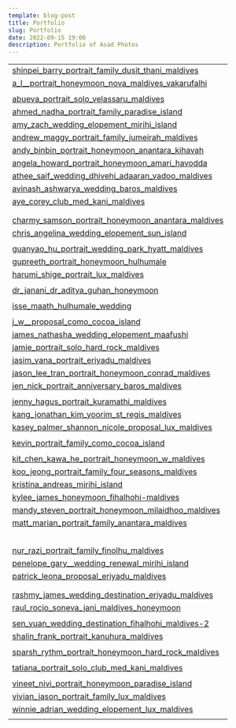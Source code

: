 ```yaml
---
template: blog-post
title: Portfolio
slug: Portfolio
date: 2022-09-15 19:00
description: Portfolio of Asad Photos
---
```



|                                                                                                                                         |
| --------------------------------------------------------------------------------------------------------------------------------------- |
| [shinpei_barry_portrait_family_dusit_thani_maldives](https://a.asad.photo/portfolio/shinpei_barry_portrait_family_dusit_thani_maldives) |
| [a_l__portrait_honeymoon_nova_maldives_vakarufalhi](https://a.asad.photo/portfolio/a_l__portrait_honeymoon_nova_maldives_vakarufalhi)   |
|                                                                                                                                         |
| [abueva_portrait_solo_velassaru_maldives](https://a.asad.photo/portfolio/abueva_portrait_solo_velassaru_maldives)                       |
| [ahmed_nadha_portrait_family_paradise_island](https://a.asad.photo/portfolio/ahmed_nadha_portrait_family_paradise_island)               |
| [amy_zach_wedding_elopement_mirihi_island](https://a.asad.photo/portfolio/amy_zach_wedding_elopement_mirihi_island)                     |
| [andrew_maggy_portrait_family_jumeirah_maldives](https://a.asad.photo/portfolio/andrew_maggy_portrait_family_jumeirah_maldives)         |
| [andy_binbin_portrait_honeymoon_anantara_kihavah](https://a.asad.photo/portfolio/andy_binbin_portrait_honeymoon_anantara_kihavah)       |
| [angela_howard_portrait_honeymoon_amari_havodda](https://a.asad.photo/portfolio/angela_howard_portrait_honeymoon_amari_havodda)         |
| [athee_saif_wedding_dhivehi_adaaran_vadoo_maldives](https://a.asad.photo/portfolio/athee_saif_wedding_dhivehi_adaaran_vadoo_maldives)   |
| [avinash_ashwarya_wedding_baros_maldives](https://a.asad.photo/portfolio/avinash_ashwarya_wedding_baros_maldives)                       |
| [aye_corey_club_med_kani_maldives](https://a.asad.photo/portfolio/aye_corey_club_med_kani_maldives)                                     |
|                                                                                                                                         |
|                                                                                                                                         |
| [charmy_samson_portrait_honeymoon_anantara_maldives](https://a.asad.photo/portfolio/charmy_samson_portrait_honeymoon_anantara_maldives) |
| [chris_angelina_wedding_elopement_sun_island](https://a.asad.photo/portfolio/chris_angelina_wedding_elopement_sun_island)               |
|                                                                                                                                         |
| [guanyao_hu_portrait_wedding_park_hyatt_maldives](https://a.asad.photo/portfolio/guanyao_hu_portrait_wedding_park_hyatt_maldives)       |
| [gupreeth_portrait_honeymoon_hulhumale](https://a.asad.photo/portfolio/gupreeth_portrait_honeymoon_hulhumale)                           |
| [harumi_shige_portrait_lux_maldives](https://a.asad.photo/portfolio/harumi_shige_portrait_lux_maldives)                                 |
|                                                                                                                                         |
| [dr_janani_dr_aditya_guhan_honeymoon](https://a.asad.photo/portfolio/dr_janani_dr_aditya_guhan_honeymoon)                               |
|                                                                                                                                         |
| [isse_maath_hulhumale_wedding](https://a.asad.photo/portfolio/isse_maath_hulhumale_wedding)                                             |
|                                                                                                                                         |
| [j_w__proposal_como_cocoa_island](https://a.asad.photo/portfolio/j_w__proposal_como_cocoa_island)                                       |
| [james_nathasha_wedding_elopement_maafushi](https://a.asad.photo/portfolio/james_nathasha_wedding_elopement_maafushi)                   |
| [jamie_portrait_solo_hard_rock_maldives](https://a.asad.photo/portfolio/jamie_portrait_solo_hard_rock_maldives)                         |
| [jasim_yana_portrait_eriyadu_maldives](https://a.asad.photo/portfolio/jasim_yana_portrait_eriyadu_maldives)                             |
| [jason_lee_tran_portrait_honeymoon_conrad_maldives](https://a.asad.photo/portfolio/jason_lee_tran_portrait_honeymoon_conrad_maldives)   |
| [jen_nick_portrait_anniversary_baros_maldives](https://a.asad.photo/portfolio/jen_nick_portrait_anniversary_baros_maldives)             |
|                                                                                                                                         |
| [jenny_hagus_portrait_kuramathi_maldives](https://a.asad.photo/portfolio/jenny_hagus_portrait_kuramathi_maldives)                       |
| [kang_jonathan_kim_yoorim_st_regis_maldives](https://a.asad.photo/portfolio/kang_jonathan_kim_yoorim_st_regis_maldives)                 |
| [kasey_palmer_shannon_nicole_proposal_lux_maldives](https://a.asad.photo/portfolio/kasey_palmer_shannon_nicole_proposal_lux_maldives)   |
|                                                                                                                                         |
| [kevin_portrait_family_como_cocoa_island](https://a.asad.photo/portfolio/kevin_portrait_family_como_cocoa_island)                       |
|                                                                                                                                         |
| [kit_chen_kawa_he_portrait_honeymoon_w_maldives](https://a.asad.photo/portfolio/kit_chen_kawa_he_portrait_honeymoon_w_maldives)         |
| [koo_jeong_portrait_family_four_seasons_maldives](https://a.asad.photo/portfolio/koo_jeong_portrait_family_four_seasons_maldives)       |
| [kristina_andreas_mirihi_island](https://a.asad.photo/portfolio/kristina_andreas_mirihi_island)                                         |
| [kylee_james_honeymoon_fihalhohi-maldives](https://a.asad.photo/portfolio/kylee_james_honeymoon_fihalhohi-maldives)                     |
| [mandy_steven_portrait_honeymoon_milaidhoo_maldives](https://a.asad.photo/portfolio/mandy_steven_portrait_honeymoon_milaidhoo_maldives) |
| [matt_marian_portrait_family_anantara_maldives](https://a.asad.photo/portfolio/matt_marian_portrait_family_anantara_maldives)           |
|                                                                                                                                         |
|                                                                                                                                         |
|                                                                                                                                         |
|                                                                                                                                         |
|                                                                                                                                         |
| [nur_razi_portrait_family_finolhu_maldives](https://a.asad.photo/portfolio/nur_razi_portrait_family_finolhu_maldives)                   |
| [penelope_gary__wedding_renewal_mirihi_island](https://a.asad.photo/portfolio/penelope_gary__wedding_renewal_mirihi_island)             |
| [patrick_leona_proposal_eriyadu_maldives](https://a.asad.photo/portfolio/patrick_leona_proposal_eriyadu_maldives)                       |
|                                                                                                                                         |
|                                                                                                                                         |
| [rashmy_james_wedding_destination_eriyadu_maldives](https://a.asad.photo/portfolio/rashmy_james_wedding_destination_eriyadu_maldives)   |
| [raul_rocio_soneva_jani_maldives_honeymoon](https://a.asad.photo/portfolio/raul_rocio_soneva_jani_maldives_honeymoon)                   |
|                                                                                                                                         |
| [sen_yuan_wedding_destination_fihalhohi_maldives-2](https://a.asad.photo/portfolio/sen_yuan_wedding_destination_fihalhohi_maldives-2)   |
| [shalin_frank_portrait_kanuhura_maldives](https://a.asad.photo/portfolio/shalin_frank_portrait_kanuhura_maldives)                       |
|                                                                                                                                         |
| [sparsh_rythm_portrait_honeymoon_hard_rock_maldives](https://a.asad.photo/portfolio/sparsh_rythm_portrait_honeymoon_hard_rock_maldives) |
|                                                                                                                                         |
| [tatiana_portrait_solo_club_med_kani_maldives](https://a.asad.photo/portfolio/tatiana_portrait_solo_club_med_kani_maldives)             |
|                                                                                                                                         |
| [vineet_nivi_portrait_honeymoon_paradise_island](https://a.asad.photo/portfolio/vineet_nivi_portrait_honeymoon_paradise_island)         |
| [vivian_jason_portrait_family_lux_maldives](https://a.asad.photo/portfolio/vivian_jason_portrait_family_lux_maldives)                   |
| [winnie_adrian_wedding_elopement_lux_maldives](https://a.asad.photo/portfolio/winnie_adrian_wedding_elopement_lux_maldives)             |
|                                                                                                                                         |